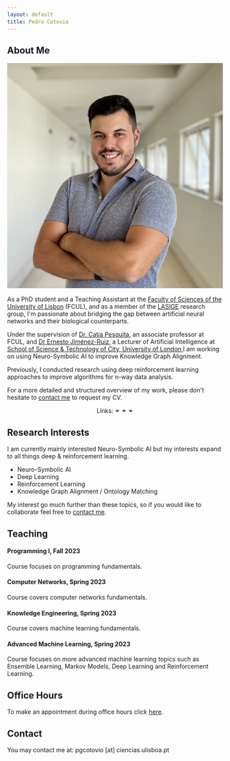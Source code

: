 ```yaml
---
layout: default
title: Pedro Cotovio
---
```


## About Me

<img class="profile-picture" src="me.jpeg">

As a PhD student and a Teaching Assistant at the <a target="_blank" href="https://ciencias.ulisboa.pt/">Faculty of Sciences of the University of Lisbon</a> (FCUL), and as a member of the <a target="_blank" href="https://www.lasige.pt/">LASIGE</a> research group, I'm passionate about bridging the gap between artificial neural networks and their biological counterparts.

Under the supervision of <a target="_blank" href="http://www.di.fc.ul.pt/~catiapesquita/">Dr. Catia Pesquita</a>, an associate professor at FCUL, and <a target="_blank" href="https://www.city.ac.uk/about/people/academics/ernesto-jimenez-ruiz">Dr Ernesto Jiménez-Ruiz</a>, a Lecturer of Artificial Intelligence at <a target="_blank" href="https://www.city.ac.uk/about/schools/science-technology">School of Science & Technology of City, University of London </a> I am working on using Neuro-Symbolic AI to improve Knowledge Graph Alignment.

Previously, I conducted research using deep reinforcement learning approaches to improve algorithms for n-way data analysis. 

For a more detailed and structured overview of my work, please don't hesitate to [contact me](#contact) to request my CV.

<p align="center">
Links:
  <a target="_blank" href="https://scholar.google.com/citations?user=HJy-H6sAAAAJ"><i class="fas fa-graduation-cap"></i></a> ⚭
  <a target="_blank" href="https://orcid.org/0000-0001-6724-899X"><i class="fab fa-orcid"></i></a> ⚭
  <a target="_blank" href="https://github.com/PedroCotovio/"><i class="fab fa-github"></i></a> ⚭
  <a target="_blank" href="https://www.linkedin.com/in/pedro-cotovio"><i class="fab fa-linkedin"></i></a>
</p>

## Research Interests

I am currently mainly interested Neuro-Symbolic AI but my interests expand to all things deep & reinforcement learning.

* Neuro-Symbolic AI
* Deep Learning
* Reinforcement Learning
* Knowledge Graph Alignment / Ontology Matching

My interest go much further than these topics, so if you would like to collaborate feel free to [contact me](#contact).

## Teaching

#### Programming I, Fall 2023

Course focuses on programming fundamentals.

#### Computer Networks, Spring 2023

Course covers computer networks fundamentals.

#### Knowledge Engineering, Spring 2023

Course covers machine learning fundamentals.

#### Advanced Machine Learning, Spring 2023

Course focuses on more advanced machine learning topics such as Ensemble Learning, Markov Models, Deep Learning and Reinforcement Learning.

[comment]: <> (## Science Communication)

[comment]: <> (## Publications)

## Office Hours

To make an appointment during office hours click [here](https://doodle.com/bp/pedrocotovio/-consultation-hours).

## Contact

You may contact me at: pgcotovio [at] ciencias.ulisboa.pt
